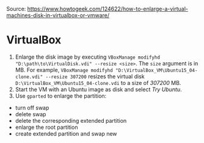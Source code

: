 <!-- TITLE: Enlarge a Virtual Disk -->
<!-- SUBTITLE: How to enlarge a virtual disk -->

Source: https://www.howtogeek.com/124622/how-to-enlarge-a-virtual-machines-disk-in-virtualbox-or-vmware/
# VirtualBox
1. Enlarge  the disk image by executing `VBoxManage modifyhd "D:\path\to\VirtualDisk.vdi" --resize <size>`. The `size` argument is in MB.
    For example, `VBoxManage modifyhd "D:\VirtualBox_VM\Ubuntu15_04-clone.vdi" --resize 307200` resizes the virtual disk `D:\VirtualBox_VM\Ubuntu15_04-clone.vdi` to a size of *307200* MB.
2. Start the VM with an Ubuntu image as disk and select *Try Ubuntu*.
3. Use `gparted` to enlarge the partition:
 * turn off swap
 * delete swap
 * delete the corresponding extended partition
 * enlarge the root partition
 * create extended partition and swap new
